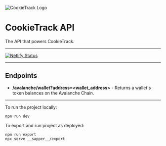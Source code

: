 ![CookieTrack Logo][logo]
# CookieTrack API

The API that powers CookieTrack.

---

[![Netlify Status](https://api.netlify.com/api/v1/badges/b1d81e7d-19e4-4326-a2db-5bd62540c58f/deploy-status)](https://app.netlify.com/sites/compassionate-roentgen-43e54a/deploys)

---

## Endpoints
- **/avalanche/wallet?address=\<wallet_address\>** - Returns a wallet's token balances on the Avalanche Chain.

---

To run the project locally:
```
npm run dev
```

To export and run project as deployed:
```
npm run export
npx serve __sapper__/export
```

[logo]: https://github.com/Ncookiez/cookietrack-api/blob/master/static/favicon.svg "CookieTrack"

